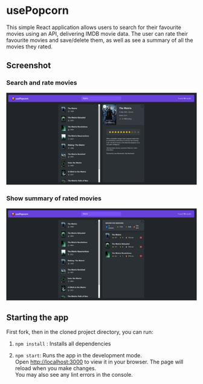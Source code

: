 # usePopcorn
This simple React application allows users to search for their favourite movies using an API, delivering IMDB movie data. The user can rate their favourite movies and save/delete them, as well as see a summary of all the movies they rated.  

## Screenshot
### Search and rate movies 
![Search and rate movies](docs/Search.png 'Search and rate movies')
### Show summary of rated movies
![Show summary of rated movies](docs/Favs.png 'Show summary of rated movies')

## Starting the app
First fork, then in the cloned project directory, you can run:

1. `npm install` : Installs all dependencies

2. `npm start`: Runs the app in the development mode.\
Open [http://localhost:3000](http://localhost:3000) to view it in your browser. The page will reload when you make changes.\
You may also see any lint errors in the console.